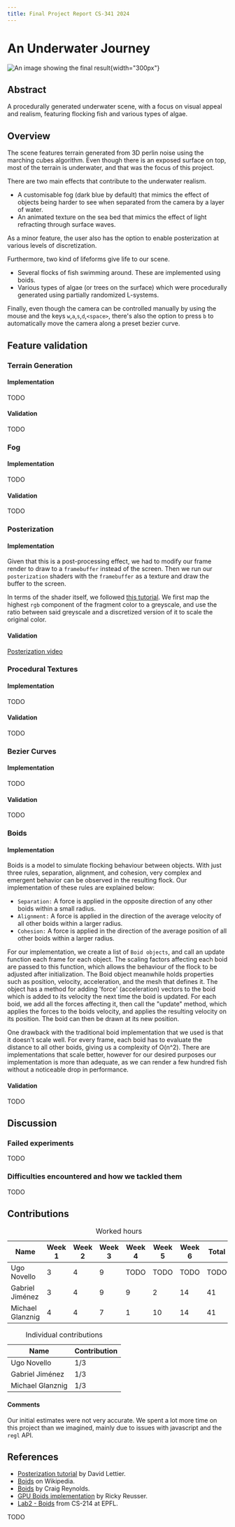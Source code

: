 ```yaml
---
title: Final Project Report CS-341 2024
---
```


# An Underwater Journey

![An image showing the final result](images/demo.jpg){width="300px"}


## Abstract

A procedurally generated underwater scene, with a focus on visual appeal and realism, featuring flocking fish and various types of algae.


## Overview

The scene features terrain generated from 3D perlin noise using the marching cubes algorithm.
Even though there is an exposed surface on top, most of the terrain is underwater, and that was the focus of this project.

There are two main effects that contribute to the underwater realism.
- A customisable fog (dark blue by default) that mimics the effect of objects being harder to see when separated from the camera by a layer of water. 
- An animated texture on the sea bed that mimics the effect of light refracting through surface waves.

As a minor feature, the user also has the option to enable posterization at various levels of discretization.

Furthermore, two kind of lifeforms give life to our scene.
- Several flocks of fish swimming around. These are implemented using boids.
- Various types of algae (or trees on the surface) which were procedurally generated using partially randomized L-systems.

Finally, even though the camera can be controlled manually by using the mouse and the keys `w`,`a`,`s`,`d`,`<space>`, there's also the option to press `b` to automatically move the camera along a preset bezier curve.

## Feature validation


### Terrain Generation

#### Implementation

TODO

#### Validation

TODO


### Fog

#### Implementation

TODO

#### Validation

TODO


### Posterization

#### Implementation

Given that this is a post-processing effect, we had to modify our frame render to draw to a `framebuffer` instead of the screen.
Then we run our `posterization` shaders with the `framebuffer` as a texture and draw the buffer to the screen.

In terms of the shader itself, we followed [this tutorial](#posterization-tutorial).
We first map the highest `rgb` component of the fragment color to a greyscale, and use the ratio between said greyscale
and a discretized version of it to scale the original color.

#### Validation

[Posterization video](./images/posterization.mov)

### Procedural Textures

#### Implementation

TODO

#### Validation

TODO

### Bezier Curves

#### Implementation

TODO

#### Validation

TODO

### Boids

#### Implementation

Boids is a model to simulate flocking behaviour between objects. With just three rules, separation, alignment, and cohesion, very complex and emergent behavior can be observed in the resulting flock. Our implementation of these rules are explained below:

- `Separation:` A force is applied in the opposite direction of any other boids within a small radius.
- `Alignment:` A force is applied in the direction of the average velocity of all other boids within a larger radius.
- `Cohesion:` A force is applied in the direction of the average position of all other boids within a larger radius.

For our implementation, we create a list of `Boid objects`, and call an update function each frame for each object. The scaling factors affecting each boid are passed to this function, which allows the behaviour of the flock to be adjusted after initialization. The Boid object meanwhile holds properties such as position, velocity, acceleration, and the mesh that defines it. The object has a method for adding 'force' (acceleration) vectors to the boid which is added to its velocity the next time the boid is updated. For each boid, we add all the forces affecting it, then call the "update" method, which applies the forces to the boids velocity, and applies the resulting velocity on its position. The boid can then be drawn at its new position.

One drawback with the traditional boid implementation that we used is that it doesn't scale well. For every frame, each boid has to evaluate the distance to all other boids, giving us a complexity of O(n^2). There are implementations that scale better, however for our desired purposes our implementation is more than adequate, as we can render a few hundred fish without a noticeable drop in performance.

#### Validation

TODO


## Discussion

### Failed experiments

TODO

### Difficulties encountered and how we tackled them

TODO


## Contributions

<table>
	<caption>Worked hours</caption>
	<thead>
		<tr>
			<th>Name</th>
			<th>Week 1</th>
			<th>Week 2</th>
			<th>Week 3</th>
			<th>Week 4</th>
			<th>Week 5</th>
			<th>Week 6</th>
			<th>Total</th>
		</tr>
	</thead>
	<tbody>
		<tr>
			<td>Ugo Novello</td>
			<td>3</td>
			<td>4</td>
			<td>9</td>
			<td>TODO</td>
			<td>TODO</td>
			<td>TODO</td>
			<td>TODO</td>
		</tr>
		<tr>
			<td>Gabriel Jiménez</td>
			<td>3</td>
			<td>4</td>
			<td>9</td>
			<td>9</td>
			<td>2</td>
			<td>14</td>
			<td>41</td>
		</tr>
		<tr>
			<td>Michael Glanznig</td>
			<td>4</td>
			<td>4</td>
			<td>7</td>
			<td>1</td>
			<td>10</td>
			<td>14</td>
			<td>41</td>
		</tr>
	</tbody>
</table>

<table>
	<caption>Individual contributions</caption>
	<thead>
		<tr>
			<th>Name</th>
			<th>Contribution</th>
		</tr>
	</thead>
	<tbody>
		<tr>
			<td>Ugo Novello</td>
			<td>1/3</td>
		</tr>
		<tr>
			<td>Gabriel Jiménez</td>
			<td>1/3</td>
		</tr>
		<tr>
			<td>Michael Glanznig</td>
			<td>1/3</td>
		</tr>
	</tbody>
</table>


#### Comments

Our initial estimates were not very accurate.
We spent a lot more time on this project than we imagined, mainly due to issues with javascript and the `regl` API.


## References

- <a name="posterization-tutorial"></a> [Posterization tutorial](https://lettier.github.io/3d-game-shaders-for-beginners/posterization.html) by David Lettier.
- <a name="boids-wikipedia"></a> [Boids](https://en.wikipedia.org/wiki/Boids) on Wikipedia.
- <a name="boids-paper"></a> [Boids](https://www.cs.toronto.edu/~dt/siggraph97-course/cwr87/) by Craig Reynolds.
- <a name="boids-rreuser"></a> [GPU Boids implementation](https://observablehq.com/@rreusser/gpgpu-boids) by Ricky Reusser.
- <a name="biods-lab"></a> [Lab2 - Boids](https://cs-214.epfl.ch/labs/boids/index.html) from CS-214 at EPFL.



TODO
